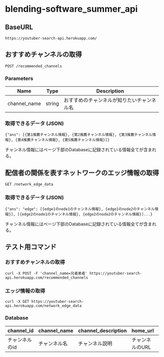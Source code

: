 # blending-software_summer_api
## 
## BaseURL
```
https://youtuber-search-api.herokuapp.com/
```
## おすすめチャンネルの取得
```
POST /recommended_channels
```
### Parameters
| Name | Type | Description |
| ---- | ---- | ---- |
|  channel_name  | string | おすすめのチャンネルが知りたいチャンネル名 |

### 取得できるデータ (JSON)
```
{"ans": [{第1推薦チャンネル情報}, {第2推薦チャンネル情報}, {第3推薦チャンネル情報}, {第4推薦チャンネル情報}, {第5推薦チャンネル情報}]}
```
チャンネル情報にはページ下部のDatabaseに記録されている情報全てが含まれる。

## 配信者の関係を表すネットワークのエッジ情報の取得
```
GET /network_edge_data
```

### 取得できるデータ (JSON)
```
{"ans": "edge": [{edge1のnode1のチャンネル情報}, {edge1のnode2のチャンネル情報}], [{edge2のnode1のチャンネル情報}, {edge2のnode2のチャンネル情報}]...}
```
チャンネル情報にはページ下部のDatabaseに記録されている情報全てが含まれる。

## テスト用コマンド
### おすすめチャンネルの取得
```
curl -X POST -F 'channel_name=兄者弟者' https://youtuber-search-api.herokuapp.com/recommended_channels
```
### エッジ情報の取得
```
curl -X GET https://youtuber-search-api.herokuapp.com/network_edge_data
```

### Database
| channel_id | channel_name | channel_description | home_url | thumbnail_url | m_thumbnail_url | h_thumbnail_url | viewCount | subscriberCount | videoCount |
| ---- | ---- | ---- | ---- | ---- | ---- | ---- | ---- | ---- | ---- |
| チャンネルのid | チャンネル名 | チャンネル説明 | チャンネルのURL | サムネイルURL | サムネイルURL(中画質) | サムネイルURL(高画質) | 総視聴回数 | チャンネル登録者数 | ビデオ数 |

